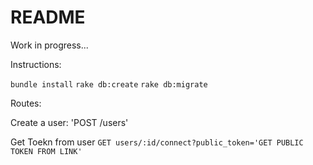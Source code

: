 # README

Work in progress... 

Instructions:

`bundle install`
`rake db:create`
`rake db:migrate`

Routes:

Create a user:
'POST /users'

Get Toekn from user
`GET users/:id/connect?public_token='GET PUBLIC TOKEN FROM LINK'`
